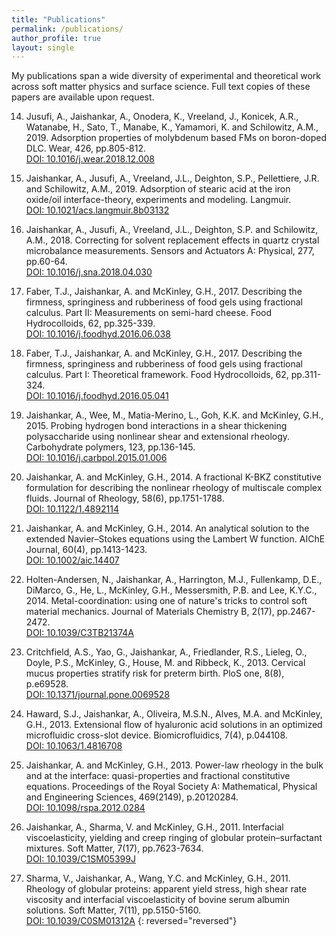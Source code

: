 ```yaml
---
title: "Publications"
permalink: /publications/
author_profile: true
layout: single
---
```


My publications span a wide diversity of experimental and theoretical work across  soft matter physics and surface science. Full text copies of these papers are available upon request. 

14. Jusufi, A., Jaishankar, A., Onodera, K., Vreeland, J., Konicek, A.R., Watanabe, H., Sato, T., Manabe, K., Yamamori, K. and Schilowitz, A.M., 2019. Adsorption properties of molybdenum based FMs on boron-doped DLC. Wear, 426, pp.805-812.
<br>[DOI: 10.1016/j.wear.2018.12.008](https://doi.org/10.1016/j.wear.2018.12.008)

13. Jaishankar, A., Jusufi, A., Vreeland, J.L., Deighton, S.P., Pellettiere, J.R. and Schilowitz, A.M., 2019. Adsorption of stearic acid at the iron oxide/oil interface-theory, experiments and modeling. Langmuir. 
<br>[DOI: 10.1021/acs.langmuir.8b03132](https://doi.org/10.1021/acs.langmuir.8b03132)

12. Jaishankar, A., Jusufi, A., Vreeland, J.L., Deighton, S.P. and Schilowitz, A.M., 2018. Correcting for solvent replacement effects in quartz crystal microbalance measurements. Sensors and Actuators A: Physical, 277, pp.60-64.
<br>[DOI: 10.1016/j.sna.2018.04.030](https://doi.org/10.1016/j.sna.2018.04.030)

11. Faber, T.J., Jaishankar, A. and McKinley, G.H., 2017. Describing the firmness, springiness and rubberiness of food gels using fractional calculus. Part II: Measurements on semi-hard cheese. Food Hydrocolloids, 62, pp.325-339.
<br>[DOI: 10.1016/j.foodhyd.2016.06.038](https://doi.org/10.1016/j.foodhyd.2016.06.038)

10. Faber, T.J., Jaishankar, A. and McKinley, G.H., 2017. Describing the firmness, springiness and rubberiness of food gels using fractional calculus. Part I: Theoretical framework. Food Hydrocolloids, 62, pp.311-324.
<br>[DOI: 10.1016/j.foodhyd.2016.05.041](https://doi.org/10.1016/j.foodhyd.2016.05.041)

9. Jaishankar, A., Wee, M., Matia-Merino, L., Goh, K.K. and McKinley, G.H., 2015. Probing hydrogen bond interactions in a shear thickening polysaccharide using nonlinear shear and extensional rheology. Carbohydrate polymers, 123, pp.136-145.
<br>[DOI: 10.1016/j.carbpol.2015.01.006](https://doi.org/10.1016/j.carbpol.2015.01.006)

8. Jaishankar, A. and McKinley, G.H., 2014. A fractional K-BKZ constitutive formulation for describing the nonlinear rheology of multiscale complex fluids. Journal of Rheology, 58(6), pp.1751-1788.
<br>[DOI: 10.1122/1.4892114](https://doi.org/10.1122/1.4892114)

7. Jaishankar, A. and McKinley, G.H., 2014. An analytical solution to the extended Navier–Stokes equations using the Lambert W function. AIChE Journal, 60(4), pp.1413-1423.
<br>[DOI: 10.1002/aic.14407](https://doi.org/10.1002/aic.14407)

6. Holten-Andersen, N., Jaishankar, A., Harrington, M.J., Fullenkamp, D.E., DiMarco, G., He, L., McKinley, G.H., Messersmith, P.B. and Lee, K.Y.C., 2014. Metal-coordination: using one of nature's tricks to control soft material mechanics. Journal of Materials Chemistry B, 2(17), pp.2467-2472.
<br>[DOI: 10.1039/C3TB21374A](https://10.1039/C3TB21374A)

5. Critchfield, A.S., Yao, G., Jaishankar, A., Friedlander, R.S., Lieleg, O., Doyle, P.S., McKinley, G., House, M. and Ribbeck, K., 2013. Cervical mucus properties stratify risk for preterm birth. PloS one, 8(8), p.e69528.
<br>[DOI: 10.1371/journal.pone.0069528](https://doi.org/10.1371/journal.pone.0069528)

4. Haward, S.J., Jaishankar, A., Oliveira, M.S.N., Alves, M.A. and McKinley, G.H., 2013. Extensional flow of hyaluronic acid solutions in an optimized microfluidic cross-slot device. Biomicrofluidics, 7(4), p.044108.
<br>[DOI: 10.1063/1.4816708](https://doi.org/10.1063/1.4816708)

3. Jaishankar, A. and McKinley, G.H., 2013. Power-law rheology in the bulk and at the interface: quasi-properties and fractional constitutive equations. Proceedings of the Royal Society A: Mathematical, Physical and Engineering Sciences, 469(2149), p.20120284.
<br>[DOI: 10.1098/rspa.2012.0284](https://doi.org/10.1098/rspa.2012.0284)

2. Jaishankar, A., Sharma, V. and McKinley, G.H., 2011. Interfacial viscoelasticity, yielding and creep ringing of globular protein–surfactant mixtures. Soft Matter, 7(17), pp.7623-7634.
<br>[DOI: 10.1039/C1SM05399J](https://10.1039/C1SM05399J)

1. Sharma, V., Jaishankar, A., Wang, Y.C. and McKinley, G.H., 2011. Rheology of globular proteins: apparent yield stress, high shear rate viscosity and interfacial viscoelasticity of bovine serum albumin solutions. Soft Matter, 7(11), pp.5150-5160.
<br>[DOI: 10.1039/C0SM01312A](https://10.1039/C0SM01312A)
{: reversed="reversed"}

